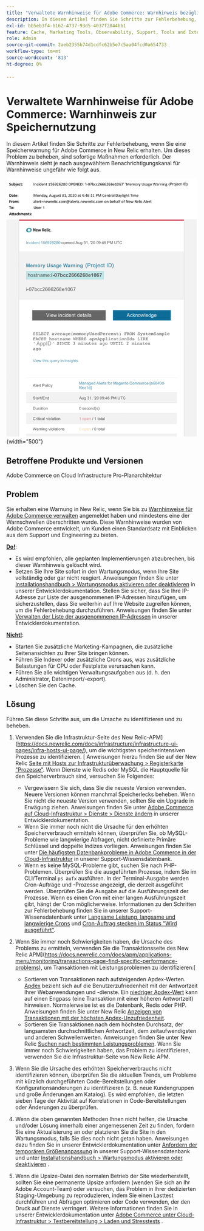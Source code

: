```yaml
---
title: "Verwaltete Warnhinweise für Adobe Commerce: Warnhinweis bezüglich Speicher"
description: In diesem Artikel finden Sie Schritte zur Fehlerbehebung, wenn Sie eine Speicherwarnung für Adobe Commerce in New Relic erhalten. Um dieses Problem zu beheben, sind sofortige Maßnahmen erforderlich. Der Warnhinweis sieht je nach ausgewähltem Benachrichtigungskanal für Warnhinweise ungefähr wie folgt aus.
exl-id: bb5eb3f4-b162-4737-93d5-4037f2844bb1
feature: Cache, Marketing Tools, Observability, Support, Tools and External Services
role: Admin
source-git-commit: 2aeb2355b74d1cdfc62b5e7c5aa04fcd0a654733
workflow-type: tm+mt
source-wordcount: '813'
ht-degree: 0%

---
```


# Verwaltete Warnhinweise für Adobe Commerce: Warnhinweis zur Speichernutzung

In diesem Artikel finden Sie Schritte zur Fehlerbehebung, wenn Sie eine Speicherwarnung für Adobe Commerce in New Relic erhalten. Um dieses Problem zu beheben, sind sofortige Maßnahmen erforderlich. Der Warnhinweis sieht je nach ausgewähltem Benachrichtigungskanal für Warnhinweise ungefähr wie folgt aus.

![Speicherwarnung](assets/memory-warning-magento-managed.png){width="500"}

## Betroffene Produkte und Versionen

Adobe Commerce on Cloud Infrastructure Pro-Planarchitektur

## Problem

Sie erhalten eine Warnung in New Relic, wenn Sie bis zu [Warnhinweise für Adobe Commerce verwalten](/help/support-tools/managed-alerts-for-adobe-commerce/managed-alerts-for-magento-commerce.md) angemeldet haben und mindestens eine der Warnschwellen überschritten wurde. Diese Warnhinweise wurden von Adobe Commerce entwickelt, um Kunden einen Standardsatz mit Einblicken aus dem Support und Engineering zu bieten.

<u>**Do!**</u>:

* Es wird empfohlen, alle geplanten Implementierungen abzubrechen, bis dieser Warnhinweis gelöscht wird.
* Setzen Sie Ihre Site sofort in den Wartungsmodus, wenn Ihre Site vollständig oder gar nicht reagiert. Anweisungen finden Sie unter [Installationshandbuch > Wartungsmodus aktivieren oder deaktivieren](https://experienceleague.adobe.com/en/docs/commerce-operations/installation-guide/tutorials/maintenance-mode) in unserer Entwicklerdokumentation. Stellen Sie sicher, dass Sie Ihre IP-Adresse zur Liste der ausgenommenen IP-Adressen hinzufügen, um sicherzustellen, dass Sie weiterhin auf Ihre Website zugreifen können, um die Fehlerbehebung durchzuführen. Anweisungen finden Sie unter [Verwalten der Liste der ausgenommenen IP-Adressen](https://experienceleague.adobe.com/en/docs/commerce-operations/installation-guide/tutorials/maintenance-mode#instgde-cli-maint-exempt) in unserer Entwicklerdokumentation.

<u>**Nicht!**</u>:

* Starten Sie zusätzliche Marketing-Kampagnen, die zusätzliche Seitenansichten zu Ihrer Site bringen können.
* Führen Sie Indexer oder zusätzliche Crons aus, was zusätzliche Belastungen für CPU oder Festplatte verursachen kann.
* Führen Sie alle wichtigen Verwaltungsaufgaben aus (d. h. den Administrator, Datenimport/-export).
* Löschen Sie den Cache.

## Lösung

Führen Sie diese Schritte aus, um die Ursache zu identifizieren und zu beheben.

1. Verwenden Sie die Infrastruktur-Seite des New Relic-APM](https://docs.newrelic.com/docs/infrastructure/infrastructure-ui-pages/infra-hosts-ui-page/), um die wichtigsten speicherintensiven Prozesse zu identifizieren. [ Anweisungen hierzu finden Sie auf der New Relic [Seite mit Hosts zur Infrastrukturüberwachung > Registerkarte &quot;Prozesse&quot;](https://docs.newrelic.com/docs/infrastructure/infrastructure-ui-pages/infra-hosts-ui-page/#processes). Wenn Dienste wie Redis oder MySQL die Hauptquelle für den Speicherverbrauch sind, versuchen Sie Folgendes:

   * Vergewissern Sie sich, dass Sie die neueste Version verwenden. Neuere Versionen können manchmal Speicherlecks beheben. Wenn Sie nicht die neueste Version verwenden, sollten Sie ein Upgrade in Erwägung ziehen. Anweisungen finden Sie unter [Adobe Commerce auf Cloud-Infrastruktur > Dienste > Dienste ändern](https://experienceleague.adobe.com/docs/commerce-cloud-service/user-guide/configure/service/services-yaml.html) in unserer Entwicklerdokumentation.
   * Wenn Sie immer noch nicht die Ursache für den erhöhten Speicherverbrauch ermitteln können, überprüfen Sie, ob MySQL-Probleme wie langwierige Abfragen, nicht definierte Primäre Schlüssel und doppelte Indizes vorliegen. Anweisungen finden Sie unter [Die häufigsten Datenbankprobleme in Adobe Commerce in der Cloud-Infrastruktur](https://experienceleague.adobe.com/docs/commerce-operations/implementation-playbook/best-practices/maintenance/resolve-database-performance-issues.html) in unserer Support-Wissensdatenbank.
   * Wenn es keine MySQL-Probleme gibt, suchen Sie nach PHP-Problemen. Überprüfen Sie die ausgeführten Prozesse, indem Sie im CLI/Terminal `ps aufx` ausführen. In der Terminal-Ausgabe werden Cron-Aufträge und -Prozesse angezeigt, die derzeit ausgeführt werden. Überprüfen Sie die Ausgabe auf die Ausführungszeit der Prozesse. Wenn es einen Cron mit einer langen Ausführungszeit gibt, hängt der Cron möglicherweise. Informationen zu den Schritten zur Fehlerbehebung finden Sie in unserer Support-Wissensdatenbank unter [Langsame Leistung, langsame und langwierige Crons](/help/troubleshooting/miscellaneous/slow-performance-slow-and-long-running-crons.md) und [Cron-Auftrag stecken im Status &quot;Wird ausgeführt&quot;](/help/troubleshooting/miscellaneous/cron-job-is-stuck-in-running-status.md).

1. Wenn Sie immer noch Schwierigkeiten haben, die Ursache des Problems zu ermitteln, verwenden Sie die Transaktionsseite des New Relic APM](https://docs.newrelic.com/docs/apm/applications-menu/monitoring/transactions-page-find-specific-performance-problems), um Transaktionen mit Leistungsproblemen zu identifizieren:[

   * Sortieren von Transaktionen nach aufsteigenden Apdex-Werten. [Apdex](https://docs.newrelic.com/docs/apm/new-relic-apm/apdex/apdex-measure-user-satisfaction) bezieht sich auf die Benutzerzufriedenheit mit der Antwortzeit Ihrer Webanwendungen und -dienste. Ein [niedriger Apdex-Wert](/help/support-tools/managed-alerts-for-adobe-commerce/managed-alerts-for-magento-commerce-apdex-warning-alert.md) kann auf einen Engpass (eine Transaktion mit einer höheren Antwortzeit) hinweisen. Normalerweise ist es die Datenbank, Redis oder PHP. Anweisungen finden Sie unter New Relic [Anzeigen von Transaktionen mit der höchsten Apdex-Unzufriedenheit](https://docs.newrelic.com/docs/apm/new-relic-apm/apdex/view-your-apdex-score#apdex-dissat).
   * Sortieren Sie Transaktionen nach dem höchsten Durchsatz, der langsamsten durchschnittlichen Antwortzeit, dem zeitaufwendigsten und anderen Schwellenwerten. Anweisungen finden Sie unter New Relic [Suchen nach bestimmten Leistungsproblemen](https://docs.newrelic.com/docs/apm/applications-menu/monitoring/transactions-page-find-specific-performance-problems). Wenn Sie immer noch Schwierigkeiten haben, das Problem zu identifizieren, verwenden Sie die Infrastruktur-Seite von New Relic APM.

1. Wenn Sie die Ursache des erhöhten Speicherverbrauchs nicht identifizieren können, überprüfen Sie die aktuellen Trends, um Probleme mit kürzlich durchgeführten Code-Bereitstellungen oder Konfigurationsänderungen zu identifizieren (z. B. neue Kundengruppen und große Änderungen am Katalog). Es wird empfohlen, die letzten sieben Tage der Aktivität auf Korrelationen in Code-Bereitstellungen oder Änderungen zu überprüfen.

1. Wenn die oben genannten Methoden Ihnen nicht helfen, die Ursache und/oder Lösung innerhalb einer angemessenen Zeit zu finden, fordern Sie eine Aktualisierung an oder platzieren Sie die Site in den Wartungsmodus, falls Sie dies noch nicht getan haben. Anweisungen dazu finden Sie in unserer Entwicklerdokumentation unter [Anfordern der temporären Größenanpassung](/help/how-to/general/how-to-request-temporary-magento-upsize.md) in unserer Support-Wissensdatenbank und unter [Installationshandbuch > Wartungsmodus aktivieren oder deaktivieren](https://experienceleague.adobe.com/en/docs/commerce-operations/installation-guide/tutorials/maintenance-mode) .

1. Wenn die Upsize-Datei den normalen Betrieb der Site wiederherstellt, sollten Sie eine permanente Upsize anfordern (wenden Sie sich an Ihr Adobe Account-Team) oder versuchen, das Problem in Ihrer dedizierten Staging-Umgebung zu reproduzieren, indem Sie einen Lasttest durchführen und Abfragen optimieren oder Code verwenden, der den Druck auf Dienste verringert. Weitere Informationen finden Sie in unserer Entwicklerdokumentation unter [Adobe Commerce unter Cloud-Infrastruktur > Testbereitstellung > Laden und Stresstests](https://experienceleague.adobe.com/en/docs/commerce-cloud-service/user-guide/develop/test/staging-and-production#load-and-stress-testing) .
